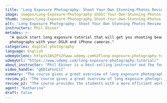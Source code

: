 ```yaml
---
title: 'Long Exposure Photography: Shoot Your Own Stunning Photos Review'
image: images/Long-Exposure-Photography-Shoot-Your-Own-Stunning-Photos-Review.jpeg
thumb: images/Long-Exposure-Photography-Shoot-Your-Own-Stunning-Photos-Review.jpeg
alt: 'Long Exposure Photography: Shoot Your Own Stunning Photos Review'
instructors: Phil Ebiner
metades: >-
  "A quick start long exposure tutorial that will get you shooting beautiful
  photographs with your DSLR and iPhone cameras."
categories: digital photography
language: English
udemyUrlenc: https%3A%2F%2Fwww.udemy.com%2Flong-exposure-photography-tutorial%2F
udemyUrl: "https://www.udemy.com/long-exposure-photography-tutorial/"
about_instructor: "Phil Ebiner is a best-selling instructor and the founder of Video School Online Inc., which provides different online courses for people to develop new skills.  He graduated with Bachelor of Arts in Film and Television Production at Loyola Marymount University and has worked in various countries around the world. His aim to help other people to be a better creator to achieve the lifestyle that they want."
video_handle: "g6DIaFnnCiI"
summary: "The course gives a great overview of long exposure photography and provides a lot of demonstrations for the students. The technical aspects were explained in detail and the instructor does a good job of presenting the material without sounding too complicated."
review_p1: "The course gives a great overview of long exposure photography. The course information is likable and useful. The learning environment is fun and interesting which keeps them focused on the lesson. The instructor goes in-depth with his explanations and motivates the students to go experiment on their own in order to hone their skills. The course was concise and straight to the point. Each topic was broken down into smaller segments to make it easier for students to understand everything. The pace is perfect and allows the students to keep up. The content was well-laid out and presented in a good way. "
review_p2: "The course provides the students with a more efficient workflow. It was very descriptive and specific without overwhelming the students. The instructor tells the students the gears that they will need and how to edit the photos while maintaining its natural look. A variety of long-exposure shots were shown and the settings needed for them were also taught. There are also a lot of outdoor demonstrations that the students can take ideas from. The instructor did a very good job of delivering the lessons and concepts clearly and he is very knowledgeable about the topic. The presentation of the contents are simplified and can be easily understood by anyone."
agent: "Katharina"
draft: false
---
```


